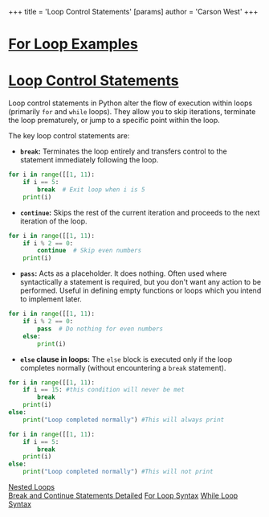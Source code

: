 +++
 title = 'Loop Control Statements'
[params]
	author = 'Carson West'
+++
# [For Loop Examples](./../for-loop-examples/)
# [Loop Control Statements](./../loop-control-statements/) 
Loop control statements in Python alter the flow of execution within loops (primarily `for` and `while` loops).  They allow you to skip iterations, terminate the loop prematurely, or jump to a specific point within the loop.

The key loop control statements are:

* **`break`:** Terminates the loop entirely and transfers control to the statement immediately following the loop.

```python
for i in range([[1, 11):
    if i == 5:
        break  # Exit loop when i is 5
    print(i) 
```

* **`continue`:** Skips the rest of the current iteration and proceeds to the next iteration of the loop.

```python
for i in range([[1, 11):
    if i % 2 == 0:
        continue  # Skip even numbers
    print(i)
```

* **`pass`:** Acts as a placeholder. It does nothing.  Often used where syntactically a statement is required, but you don't want any action to be performed.  Useful in defining empty functions or loops which you intend to implement later.

```python
for i in range([[1, 11):
    if i % 2 == 0:
        pass  # Do nothing for even numbers
    else:
        print(i)
```

* **`else` clause in loops:** The `else` block is executed only if the loop completes normally (without encountering a `break` statement).

```python
for i in range([[1, 11):
    if i == 15: #this condition will never be met
        break
    print(i)
else:
    print("Loop completed normally") #This will always print

for i in range([[1, 11):
    if i == 5:
        break
    print(i)
else:
    print("Loop completed normally") #This will not print

```

[Nested Loops](./../nested-loops/)  
[Break and Continue Statements Detailed](./../break-and-continue-statements-detailed/)
[For Loop Syntax](./../for-loop-syntax/)
[While Loop Syntax](./../while-loop-syntax/)

